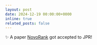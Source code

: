```yaml
---
layout: post
date: 2024-12-19 00:00:00+0000
inline: true
related_posts: false
---
```


:sparkles: A paper <a href="https://www.sciencedirect.com/org/science/article/abs/pii/S1535390724004955">NovoRank</a> got accepted to JPR!
